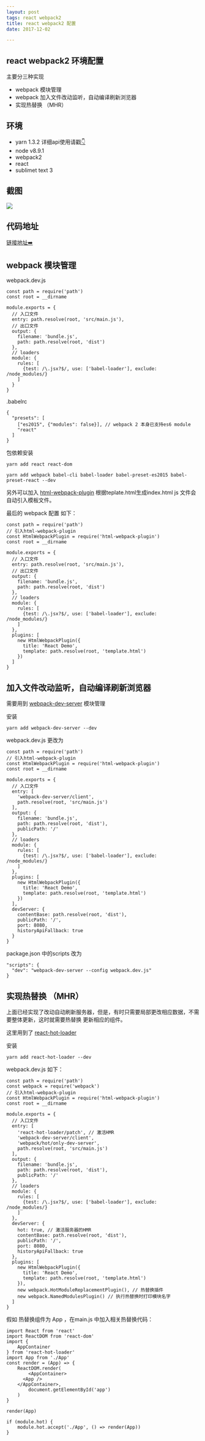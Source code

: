 ```yaml
---
layout: post
tags: react webpack2
title: react webpack2 配置
date: 2017-12-02

---
```

## react webpack2 环境配置
主要分三种实现
- webpack 模块管理
- webpack 加入文件改动监听，自动编译刷新浏览器
- 实现热替换 （MHR）

<!-- more -->
## 环境
- yarn 1.3.2 详细api使用请戳[👇](https://yarnpkg.com/lang/en/docs/install/)
- node v8.9.1
- webpack2
- react
- sublimet text 3

## 截图
![](https://github.com/lirawx/Crazy_FED/raw/master/react/helloworld/react-webpack2.png)

## 代码地址
[链接地址➡️](https://github.com/lirawx/Crazy_FED/tree/master/react/helloworld)
## webpack 模块管理

webpack.dev.js

```
const path = require('path')
const root = __dirname

module.exports = {
  // 入口文件
  entry: path.resolve(root, 'src/main.js'),
  // 出口文件
  output: {
    filename: 'bundle.js',
    path: path.resolve(root, 'dist')
  },
  // loaders
  module: {
    rules: [
      {test: /\.jsx?$/, use: ['babel-loader'], exclude: /node_modules/}
    ]
  }
}

```

.babelrc

```
{
  "presets": [
    ["es2015", {"modules": false}], // webpack 2 本身已支持es6 module
    "react"
  ]
}
```

包依赖安装

```
yarn add react react-dom

yarn add webpack babel-cli babel-loader babel-preset-es2015 babel-preset-react --dev
```

另外可以加入 [html-webpack-plugin](https://webpack.js.org/plugins/html-webpack-plugin/)
根据teplate.html生成index.html
js 文件会自动引入模板文件。

最后的 webpack 配置 如下：

```
const path = require('path')
// 引入html-webpack-plugin
const HtmlWebpackPlugin = require('html-webpack-plugin')
const root = __dirname

module.exports = {
  // 入口文件
  entry: path.resolve(root, 'src/main.js'),
  // 出口文件
  output: {
    filename: 'bundle.js',
    path: path.resolve(root, 'dist')
  },
  // loaders
  module: {
    rules: [
      {test: /\.jsx?$/, use: ['babel-loader'], exclude: /node_modules/}
    ]
  },
  plugins: [
    new HtmlWebpackPlugin({
      title: 'React Demo',
      template: path.resolve(root, 'template.html')
    })
  ]
}

```


## 加入文件改动监听，自动编译刷新浏览器

需要用到 [webpack-dev-server](https://doc.webpack-china.org/configuration/dev-server/) 模块管理

安装

```
yarn add webpack-dev-server --dev
```

webpack.dev.js 更改为

```
const path = require('path')
// 引入html-webpack-plugin
const HtmlWebpackPlugin = require('html-webpack-plugin')
const root = __dirname

module.exports = {
  // 入口文件
  entry: [
    'webpack-dev-server/client',
    path.resolve(root, 'src/main.js')
  ],
  output: {
    filename: 'bundle.js',
    path: path.resolve(root, 'dist'),
    publicPath: '/'
  },
  // loaders
  module: {
    rules: [
      {test: /\.jsx?$/, use: ['babel-loader'], exclude: /node_modules/}
    ]
  },
  plugins: [
    new HtmlWebpackPlugin({
      title: 'React Demo',
      template: path.resolve(root, 'template.html')
    })
  ],
  devServer: {
    contentBase: path.resolve(root, 'dist'),
    publicPath: '/',
    port: 8080,
    historyApiFallback: true
  }
}

```

package.json 中的scripts 改为

```
"scripts": {
  "dev": "webpack-dev-server --config webpack.dev.js"
}
```

## 实现热替换 （MHR）

上面已经实现了改动自动刷新服务器，但是，有时只需要局部更改相应数据，不需要整体更新，这时就需要热替换
更新相应的组件。

这里用到了 [react-hot-loader](https://gaearon.github.io/react-hot-loader/getstarted/)

安装

```
yarn add react-hot-loader --dev
```

webpack.dev.js 如下：

```
const path = require('path')
const webpack = require('webpack')
// 引入html-webpack-plugin
const HtmlWebpackPlugin = require('html-webpack-plugin')
const root = __dirname

module.exports = {
  // 入口文件
  entry: [
    'react-hot-loader/patch', // 激活HMR
    'webpack-dev-server/client',
    'webpack/hot/only-dev-server',
    path.resolve(root, 'src/main.js')
  ],
  output: {
    filename: 'bundle.js',
    path: path.resolve(root, 'dist'),
    publicPath: '/'
  },
  // loaders
  module: {
    rules: [
      {test: /\.jsx?$/, use: ['babel-loader'], exclude: /node_modules/}
    ]
  },
  devServer: {
    hot: true, // 激活服务器的HMR
    contentBase: path.resolve(root, 'dist'),
    publicPath: '/',
    port: 8080,
    historyApiFallback: true
  },
  plugins: [
    new HtmlWebpackPlugin({
      title: 'React Demo',
      template: path.resolve(root, 'template.html')
    }),
    new webpack.HotModuleReplacementPlugin(), // 热替换插件
    new webpack.NamedModulesPlugin() // 执行热替换时打印模块名字
  ]
}

```

假如 热替换组件为 App ，在main.js 中加入相关热替换代码：

```
import React from 'react'
import ReactDOM from 'react-dom'
import {
    AppContainer
} from 'react-hot-loader'
import App from './App'
const render = (App) => {
    ReactDOM.render(
        <AppContainer>
      <App />
    </AppContainer>,
        document.getElementById('app')
    )
}

render(App)

if (module.hot) {
    module.hot.accept('./App', () => render(App))
}
```
